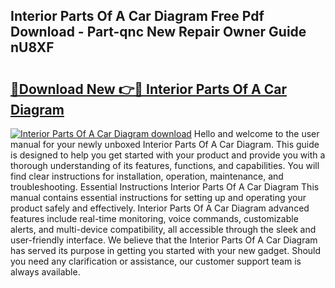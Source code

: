 ## Interior Parts Of A Car Diagram Free Pdf Download - Part-qnc New Repair Owner Guide nU8XF

# <h2><a href="http://dfqg4ag.blite.top/?on=Interior+Parts+Of+A+Car+Diagram">🔗Download New 👉🔴 Interior Parts Of A Car Diagram</a></h2>

[![Interior Parts Of A Car Diagram download](https://i.imgur.com/lujVjoI.png)](http://dfqg4ag.blite.top/?on=Interior+Parts+Of+A+Car+Diagram)
Hello and welcome to the user manual for your newly unboxed Interior Parts Of A Car Diagram. This guide is designed to help you get started with your product and provide you with a thorough understanding of its features, functions, and capabilities. You will find clear instructions for installation, operation, maintenance, and troubleshooting. Essential Instructions Interior Parts Of A Car Diagram This manual contains essential instructions for setting up and operating your product safely and effectively. Interior Parts Of A Car Diagram advanced features include real-time monitoring, voice commands, customizable alerts, and multi-device compatibility, all accessible through the sleek and user-friendly interface. We believe that the Interior Parts Of A Car Diagram has served its purpose in getting you started with your new gadget. Should you need any clarification or assistance, our customer support team is always available.
